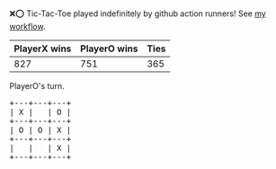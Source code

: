 :x::o: Tic-Tac-Toe played indefinitely by github action runners! See [my workflow](.github/workflows/play.yaml).

|PlayerX wins|PlayerO wins|Ties|
|-|-|-|
|827|751|365|

PlayerO's turn.

<pre>
+---+---+---+
| X |   | O |
+---+---+---+
| O | O | X |
+---+---+---+
|   |   | X |
+---+---+---+
</pre>